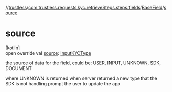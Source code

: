 //[trustless](../../../index.md)/[com.trustless.requests.kyc.retrieveSteps.steps.fields](../index.md)/[BaseField](index.md)/[source](source.md)

# source

[kotlin]\
open override val [source](source.md): [InputKYCType](../../com.trustless.requests.kyc.retrieveSteps/-input-k-y-c-type/index.md)

the source of data for the field, could be: USER, INPUT, UNKNOWN, SDK, DOCUMENT

where UNKNOWN is returned when server returned a new type that the SDK is not handling prompt the user to update the app

